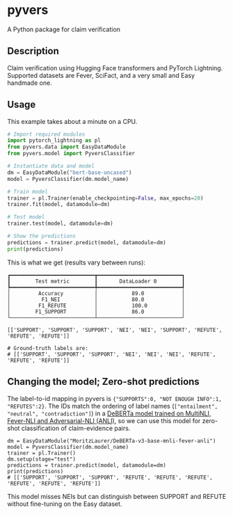 # pyvers
A Python package for claim verification

## Description

Claim verification using Hugging Face transformers and PyTorch Lightning.
Supported datasets are Fever, SciFact, and a very small and Easy handmade one.


## Usage

This example takes about a minute on a CPU.

```python
# Import required modules
import pytorch_lightning as pl
from pyvers.data import EasyDataModule
from pyvers.model import PyversClassifier

# Instantiate data and model
dm = EasyDataModule("bert-base-uncased")
model = PyversClassifier(dm.model_name)

# Train model
trainer = pl.Trainer(enable_checkpointing=False, max_epochs=20)
trainer.fit(model, datamodule=dm)

# Test model
trainer.test(model, datamodule=dm)

# Show the predictions
predictions = trainer.predict(model, datamodule=dm)
print(predictions)
```

This is what we get (results vary between runs):

```
┏━━━━━━━━━━━━━━━━━━━━━━━━━━━┳━━━━━━━━━━━━━━━━━━━━━━━━━━━┓
┃        Test metric        ┃       DataLoader 0        ┃
┡━━━━━━━━━━━━━━━━━━━━━━━━━━━╇━━━━━━━━━━━━━━━━━━━━━━━━━━━┩
│         Accuracy          │           89.0            │
│          F1_NEI           │           80.0            │
│         F1_REFUTE         │           100.0           │
│        F1_SUPPORT         │           86.0            │
└───────────────────────────┴───────────────────────────┘

[['SUPPORT', 'SUPPORT', 'SUPPORT', 'NEI', 'NEI', 'SUPPORT', 'REFUTE', 'REFUTE', 'REFUTE']]

# Ground-truth labels are:
# [['SUPPORT', 'SUPPORT', 'SUPPORT', 'NEI', 'NEI', 'NEI', 'REFUTE', 'REFUTE', 'REFUTE']]
```

## Changing the model; Zero-shot predictions

The label-to-id mapping in pyvers is `{"SUPPORTS":0, "NOT ENOUGH INFO":1, "REFUTES":2}`.
The IDs match the ordering of label names (`["entailment", "neutral", "contradiction"]`) in a [DeBERTa model trained on MultiNLI, Fever-NLI and Adversarial-NLI (ANLI)](https://huggingface.co/MoritzLaurer/DeBERTa-v3-base-mnli-fever-anli), so we can use this model for zero-shot classification of claim-evidence pairs.

```
dm = EasyDataModule("MoritzLaurer/DeBERTa-v3-base-mnli-fever-anli")
model = PyversClassifier(dm.model_name)
trainer = pl.Trainer()
dm.setup(stage="test")
predictions = trainer.predict(model, datamodule=dm)
print(predictions)
# [['SUPPORT', 'SUPPORT', 'SUPPORT', 'REFUTE', 'REFUTE', 'REFUTE', 'REFUTE', 'REFUTE', 'REFUTE']]
```

This model misses NEIs but can distinguish between SUPPORT and REFUTE without fine-tuning on the Easy dataset.
